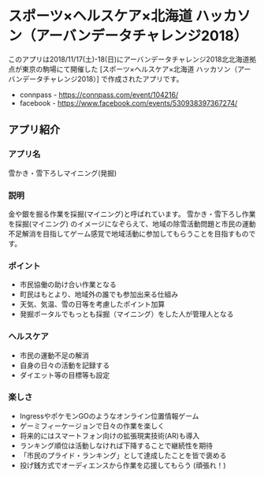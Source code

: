 スポーツ×ヘルスケア×北海道 ハッカソン（アーバンデータチャレンジ2018）
=========
このアプリは2018/11/17(土)-18(日)にアーバンデータチャレンジ2018北北海道拠点が東京の駒場にて開催した [スポーツ×ヘルスケア×北海道 ハッカソン（アーバンデータチャレンジ2018）] で作成されたアプリです。

* connpass - <https://connpass.com/event/104216/>
* facebook - <https://www.facebook.com/events/530938397367274/>


アプリ紹介
--------

### アプリ名
雪かき・雪下ろしマイニング(発掘)

### 説明
金や銀を掘る作業を採掘(マイニング)と呼ばれています。
雪かき・雪下ろし作業を採掘(マイニング) のイメージになぞらえて、地域の除雪活動問題と市民の運動不足解消を目指してゲーム感覚で地域活動に参加してもらうことを目指すものです。

### ポイント
* 市民協働の助け合い作業となる
* 町民はもとより、地域外の誰でも参加出来る仕組み
* 天気、気温、雪の日等を考慮したポイント加算
* 発掘ポータルでもっとも採掘（マイニング）をした人が管理人となる

### ヘルスケア
* 市民の運動不足の解消
* 自身の日々の活動を記録する
* ダイエット等の目標等も設定

### 楽しさ
* IngressやポケモンGOのようなオンライン位置情報ゲーム
* ゲーミフィーケージョンで日々の作業を楽しく
* 将来的にはスマートフォン向けの拡張現実技術(AR)も導入
* ランキング順位は活動しなければ下降することで継続性を期待
* 「市民のプライド・ランキング」として達成したことを皆で褒める
* 投げ銭方式でオーディエンスから作業を応援してもらう (頑張れ！)

